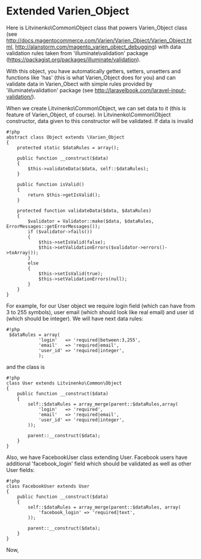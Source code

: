 # Extended Varien_Object #

Here is Litvinenko\Common\Object class that powers Varien_Object class (see http://docs.magentocommerce.com/Varien/Varien_Object/Varien_Object.html, http://alanstorm.com/magento_varien_object_debugging) with data validation rules taken from 'illuminate\validation' package (https://packagist.org/packages/illuminate/validation).

With this object, you have automatically getters, setters, unsetters and functions like 'has<Property>' (this is what Varien_Object does for you) and can validate data in Varien_Obect with simple rules provided by 'illuminate\validation' package (see http://laravelbook.com/laravel-input-validation/).

When we create Litvinenko\Common\Object, we can set data to it (this is feature of Varien_Object, of course). In Litvinenko\Common\Object constructor, data given to this constructor will be validated. If data is invalid

```
#!php
abstract class Object extends \Varien_Object
{
    protected static $dataRules = array();

    public function __construct($data)
    {
        $this->validateData($data, self::$dataRules);
    }

    public function isValid()
    {
        return $this->getIsValid();
    }

    protected function validateData($data, $dataRules)
    {
        $validator = Validator::make($data, $dataRules, ErrorMessages::getErrorMessages());
        if ($validator->fails())
        {
            $this->setIsValid(false);
            $this->setValidationErrors($validator->errors()->toArray());
        }
        else
        {
            $this->setIsValid(true);
            $this->setValidationErrors(null);
        }
    }
}
```

For example, for our User object we require login field (which can have from 3 to 255 symbols), user email (which should look like real email) and user id (which should be integer). We will have next data rules:

```
#!php
 $dataRules = array(
            'login'   => 'required|between:3,255',
            'email'   => 'required|email',
            'user_id' => 'required|integer',
            );
```

and the class is
```
#!php
class User extends Litvinenko\Common\Object
{
    public function __construct($data)
    {
        self::$dataRules = array_merge(parent::$dataRules,array(
            'login'   => 'required',
            'email'   => 'required|email',
            'user_id' => 'required|integer',
        ));

        parent::__construct($data);
    }
}
```

Also, we have FacebookUser class extending User. Facebook users have additional 'facebook_login' field which should be validated as well as other User fields:

```
#!php
class FacebookUser extends User
{
    public function __construct($data)
    {
        self::$dataRules = array_merge(parent::$dataRules, array(
            'facebook_login' => 'required|text',
        ));

        parent::__construct($data);
    }
}
```

Now,